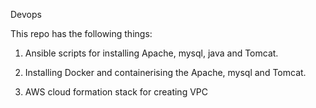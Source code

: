 Devops

This repo has the following things:

1) Ansible scripts for installing Apache, mysql, java and Tomcat.

2) Installing Docker and containerising the Apache, mysql and Tomcat.

3) AWS cloud formation stack for creating VPC
